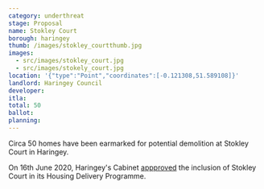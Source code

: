 ```yaml
---
category: underthreat
stage: Proposal
name: Stokley Court 
borough: haringey
thumb: /images/stokley_courtthumb.jpg
images:
  - src/images/stokley_court.jpg
  - src/images/stokely_court.jpg
location: '{"type":"Point","coordinates":[-0.121308,51.589108]}'
landlord: Haringey Council
developer:
itla:
total: 50
ballot:
planning:
---
```

Circa 50 homes have been earmarked for potential demolition at Stokley Court in Haringey.

On 16th June 2020, Haringey's Cabinet [appproved](https://www.minutes.haringey.gov.uk/documents/s116397/Cabinet%20report%2016%20June%202020%20-%20Update%20on%20the%20Councils%20Housing%20Delivery%20Programme_17.05.pdf) the inclusion of Stokley Court in its Housing Delivery Programme.
